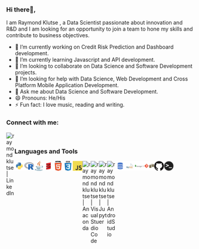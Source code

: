 ### Hi there👋,
I am Raymond Klutse , a Data Scientist passionate about innovation and R&D and I am looking for an opportunity to join a team to hone my skills and contribute to business objectives.

- 🔭 I’m currently working on Credit Risk Prediction and Dashboard development.
- 🌱 I’m currently learning Javascript and API development. 
- 👯 I’m looking to collaborate on Data Science and Software Development projects.
- 🤔 I’m looking for help with Data Science, Web Development and Cross Platform Mobile Application Development. 
- 💬 Ask me about Data Science and Software Development.
- 😄 Pronouns: He/His
- ⚡ Fun fact: I love music, reading and writing.

### Connect with me:

[<img align="left" alt="raymondklutse | LinkedIn" width="22px" src="https://cdn.jsdelivr.net/npm/simple-icons@v3/icons/linkedin.svg" />][linkedin]

<br />

### Languages and Tools


[<img align="left" alt="Python" width="26px" src="https://raw.githubusercontent.com/github/explore/80688e429a7d4ef2fca1e82350fe8e3517d3494d/topics/python/python.png" />][linkedin]
[<img align="left" alt="R" width="26px" src="https://raw.githubusercontent.com/github/explore/80688e429a7d4ef2fca1e82350fe8e3517d3494d/topics/r/r.png" />][linkedin]
[<img align="left" alt="Java" width="26px" src="https://raw.githubusercontent.com/github/explore/80688e429a7d4ef2fca1e82350fe8e3517d3494d/topics/java/java.png" />][linkedin]
[<img align="left" alt="Scala" width="26px" src="https://raw.githubusercontent.com/github/explore/80688e429a7d4ef2fca1e82350fe8e3517d3494d/topics/scala/scala.png" />][linkedin]
[<img align="left" alt="HTML5" width="26px" src="https://raw.githubusercontent.com/github/explore/80688e429a7d4ef2fca1e82350fe8e3517d3494d/topics/html/html.png" />][linkedin]
[<img align="left" alt="CSS3" width="26px" src="https://raw.githubusercontent.com/github/explore/80688e429a7d4ef2fca1e82350fe8e3517d3494d/topics/css/css.png" />][linkedin]
[<img align="left" alt="JavaScript" width="26px" src="https://raw.githubusercontent.com/github/explore/80688e429a7d4ef2fca1e82350fe8e3517d3494d/topics/javascript/javascript.png" />][linkedin]

[<img align="left" alt="raymondklutse | Anaconda" width="22px" src="https://cdn.jsdelivr.net/npm/simple-icons@v3/icons/anaconda.svg" />][linkedin]
[<img align="left" alt="raymondklutse | VisualStudioCode" width="22px" src="https://cdn.jsdelivr.net/npm/simple-icons@v3/icons/visualstudiocode.svg" />][linkedin]
[<img align="left" alt="raymondklutse | Jupyter" width="22px" src="https://cdn.jsdelivr.net/npm/simple-icons@v3/icons/jupyter.svg" />][linkedin]
[<img align="left" alt="raymondklutse | AndroidStudio" width="22px" src="https://cdn.jsdelivr.net/npm/simple-icons@v3/icons/androidstudio.svg" />][linkedin]
[<img align="left" alt="SQL" width="26px" src="https://raw.githubusercontent.com/github/explore/80688e429a7d4ef2fca1e82350fe8e3517d3494d/topics/sql/sql.png" />][linkedin]
[<img align="left" alt="MySQL" width="26px" src="https://raw.githubusercontent.com/github/explore/80688e429a7d4ef2fca1e82350fe8e3517d3494d/topics/mysql/mysql.png" />][linkedin]
[<img align="left" alt="MongoDB" width="26px" src="https://raw.githubusercontent.com/github/explore/80688e429a7d4ef2fca1e82350fe8e3517d3494d/topics/mongodb/mongodb.png" />][linkedin]
[<img align="left" alt="Git" width="26px" src="https://raw.githubusercontent.com/github/explore/80688e429a7d4ef2fca1e82350fe8e3517d3494d/topics/git/git.png" />][linkedin]
[<img align="left" alt="GitHub" width="26px" src="https://raw.githubusercontent.com/github/explore/78df643247d429f6cc873026c0622819ad797942/topics/github/github.png" />][linkedin]
[<img align="left" alt="Terminal" width="26px" src="https://raw.githubusercontent.com/github/explore/80688e429a7d4ef2fca1e82350fe8e3517d3494d/topics/terminal/terminal.png" />][linkedin]
<br />

[linkedin]: https://www.linkedin.com/in/raymond-ewoenam-klutse-28202013a/
